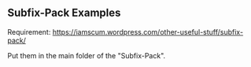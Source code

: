 ## Subfix-Pack Examples
Requirement: https://iamscum.wordpress.com/other-useful-stuff/subfix-pack/

Put them in the main folder of the "Subfix-Pack".
